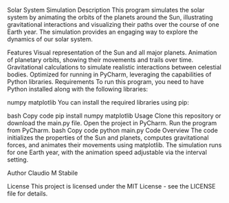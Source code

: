 Solar System Simulation
Description
This program simulates the solar system by animating the orbits of the planets around the Sun, illustrating gravitational interactions and visualizing their paths over the course of one Earth year. The simulation provides an engaging way to explore the dynamics of our solar system.

Features
Visual representation of the Sun and all major planets.
Animation of planetary orbits, showing their movements and trails over time.
Gravitational calculations to simulate realistic interactions between celestial bodies.
Optimized for running in PyCharm, leveraging the capabilities of Python libraries.
Requirements
To run this program, you need to have Python installed along with the following libraries:

numpy
matplotlib
You can install the required libraries using pip:

bash
Copy code
pip install numpy matplotlib
Usage
Clone this repository or download the main.py file.
Open the project in PyCharm.
Run the program from PyCharm.
bash
Copy code
python main.py
Code Overview
The code initializes the properties of the Sun and planets, computes gravitational forces, and animates their movements using matplotlib. The simulation runs for one Earth year, with the animation speed adjustable via the interval setting.

Author
Claudio M Stabile

License
This project is licensed under the MIT License - see the LICENSE file for details.

